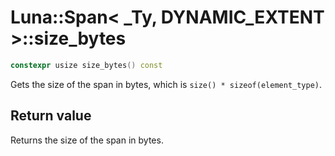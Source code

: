 # Luna::Span< _Ty, DYNAMIC_EXTENT >::size_bytes

```c++
constexpr usize size_bytes() const
```

Gets the size of the span in bytes, which is `size() * sizeof(element_type)`. 



## Return value
Returns the size of the span in bytes. 

